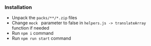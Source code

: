 ### Installation

-   Unpack the `packs/**/*.zip` files
-   Change `mock ` parameter to false in `helpers.js -> translateArray` function if needed
-   Run `npm i` command
-   Run `npm run start` command
